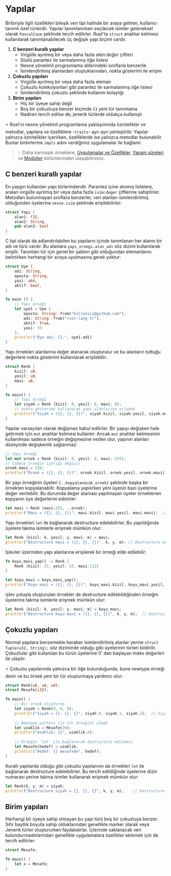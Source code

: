 # Yapılar
Birbiriyle ilgili özellikleri bileşik veri tipi halinde bir araya getiren, kullanıcı tanımlı özel türlerdir. Yapılar tanımlanırken seçilecek isimler geleneksel olarak `PascalCase` şeklinde tercih edilirler. Rust'ta `struct` anahtar kelimesi kullanılarak tanımlanabilecek üç değişik yapı biçimi vardır.
1. **C benzeri kurallı yapılar**
    - Virgülle ayrılmış bir veya daha fazla *alan:değer* çiftleri
    - Süslü parantez ile sarmalanmış öğe listesi
    - Nesne yönelimli programlama dillerindeki sınıflarla benzerlik
    - İsimlendirilmiş alanlardan oluştuklarından, nokta gösterimi ile erişim
2. **Çokuzlu yapıları**
    - Virgülle ayrılmış bir veya daha fazla eleman
    - Çokuzlu koleksiyonları gibi parantez ile sarmalanmış öğe listesi
    - İsimlendirilmiş çokuzlu şeklinde kullanım kolaylığı
3. **Birim yapıları**
    - Hiç bir üyeye sahip değil
    - Boş bir çokuzluya benzer biçimde **`()`** yeni tür tanımlama
    - Nadiren tercih edilse de, jenerik türlerde oldukça kullanışlı

⭐️ Rust'ın nesne yönelimli programlama yaklaşımında öznitelikler ve metodlar, yapılara ve özelliklere -`traits`- ayrı ayrı yerleştirilir. Yapılar yalnızca öznitelikler içerirken, özelliklerde ise yalnızca metodlar bulunabilir. Bunlar birbirlerine `impls` adını verdiğimiz uygulamalar ile bağlanır.

>💡 Daha karmaşık örneklere, [Uygulamalar ve Özellikler](ikinci-adim/impl-and-traits.md), [Yaşam süreleri](#) ve [Modüller](#) bölümlerinden ulaşabilirsiniz.

## C benzeri kurallı yapılar
En yaygın kullanılan yapı türlerindendir. Parantez içine alınmış listelere, araları virgülle ayrılmış bir veya daha fazla `isim:deger` çiftlerine sahiptirler. Metodları bulunmayan sınıflara benzerler, veri alanları isimlendirilmiş olduğundan üyelerine `nesne.isim` şeklinde erişilebilirler: 

```Rust
struct Yapı {
    alan1: f32,
    alan2: String,
    pub alan3: bool
}
````

C tipi olarak da adlandırılabilen bu yapıların içinde tanımlanan her alanın bir adı ve türü vardır. Bu alanlara `yapi_ornegi.alan_adi` söz dizimi kullanılarak erişilir. Tanımları tür için genel bir şablon gibi olduğundan elemanlarını belirtirken herhangi bir sıraya uyulmasına gerek yoktur: 

```Rust
struct Uye {
    adi: String,
    eposta: String,
    yasi: u64,
    aktif: bool,
}

fn main () {
    // Yapı örneği 
    let uye1 = Uye {
        eposta: String::from("kullanici@github.com"),
        adi: String::from("rust-lang-tr"),
        aktif: true,
        yasi: 33
    };
    println!("Üye adı: {},", uye1.adi)
}
````

Yapı örnekleri alanlarına değer atanarak oluşturulur ve bu alanların tuttuğu değerlere nokta gösterimi kullanılarak erişilebilir:

```Rust
struct Renk {
    kizil: u8,
    yesil: u8,
    mavi: u8,
}

fn main() {
    // Yapı örneği 
    let siyah = Renk {kizil: 0, yesil: 0, mavi: 0};
    // nokta gösterimi kullanarak yapı alanlarına erişmek
    println!("Siyah = ({}, {}, {})", siyah.kizil, siyah.yesil, siyah.mavi);  // Siyah = (0, 0, 0)
}
````

Yapılar varsayılan olarak değişmez kabul edilirler. Bir yapıyı değişken hale getirmek için `mut` anahtar kelimesi kullanılır. Ancak `mut` anahtar kelimesinin kullanılması sadece örneğin değişmesine neden olur, yapının alanları düzeyinde değişkenlik sağlanmaz:

```Rust
// Yapı örneği
let mut ornek = Renk {kizil: 0, yesil: 0, mavi: 255};
// Sadece örneğin içeriği değişir
ornek.mavi = 238;
println!("Örnek = ({}, {}, {})", ornek.kizil, ornek.yesil, ornek.mavi);  // Örnek = (0, 0, 238)
````

Bir yapı örneğinin üyeleri `{..kopyalanacak_ornek}` şeklinde başka bir örnekten kopyalanabilir. Kopyalama yapılırken yeni üyenin bazı üyelerine değer verilebilir. Bu durumda değer ataması yapılmayan üyeler örneklenen kopyanın üye değerlerini edinirler:

```Rust
let mavi = Renk {mavi:255, ..ornek};
println!("Mavi = ({}, {}, {})", mavi.kizil, mavi.yesil, mavi.mavi);  // Mavi = (0, 0, 255) 
````

Yapı örnekleri `let` ile bağlanarak destructure edelebilirler. Bu yapıldığında üyelere takma isimlerle erişmek mümkün olur:

```Rust
let Renk {kizil: k, yesil: y, mavi: m} = mavi;
println!("Destructure mavi = ({}, {}, {})", k, y, m); // Destructure mavi = (0, 0, 255)
````

İşlevler üzerinden yapı alanlarına erişilerek bir örneği elde edilebilir:

```Rust
fn koyu_mavi_yap() -> Renk {
    Renk {kizil: 25, yesil: 25, mavi:112}
}

let koyu_mavi = koyu_mavi_yap();
println!("Koyu mavi = ({}, {}, {})", koyu_mavi.kizil, koyu_mavi.yesil, koyu_mavi.mavi); // Koyu mavi = (25, 25, 112)
````

işlev yoluyla oluşturulan örnekler de destructure edilebildiğinden örneğin  üyelerine takma isimlerle erişmek mümkün olur:

```Rust
let Renk {kizil: k, yesil: y, mavi: m} = koyu_mavi;
println!("Destructure Koyu mavi = ({}, {}, {})", k, y, m);  // Destructure Koyu mavi = (25, 25, 112)
````

## Çokuzlu yapıları
Normal yapılara benzemekle beraber isimlendirilmiş alanlar yerine `struct Tuple(u32, String);` söz diziminde olduğu gibi üyelerinin türleri bildirilir. Çokuzlular gibi kullanılan bu türün üyelerine 0' dan başlayan index değerleri ile ulaşılır.

⭐️ Çokuzlu yapılarında yalnızca bir öğe bulunduğunda, buna newtype örneği denir ve bu örnek yeni bir tür oluşturmaya yardımcı olur:

```Rust
struct Renk(u8, u8, u8);
struct Mesafe(i32);

fn main() {
    // Bir örnek oluşturma
    let siyah = Renk(0, 0, 0);
    println!("Siyah = {}, {}, {}", siyah.0, siyah.1, siyah.2);  // Siyah = 0, 0, 0
    
    // Newtype pattern ile tür örneğini almak
    let uzaklik = Mesafe(20);
    println!("Uzaklık: {}", uzaklik.0);
    
    // Örneğin `let` ile bağlanarak destructure edilmesi
    let Mesafe(hedef) = uzaklik;
    println!("Hedef: {} mesafede", hedef);
}
````

Kurallı yapılarda olduğu gibi çokuzlu yapılarının da örnekleri `let` ile bağlanarak destructure edelebilirler. Bu tercih edildiğinde üyelerine dizin numarası yerine takma isimler kullanarak erişmek mümkün olur:

```Rust
let Renk(k, y, m) = siyah;
println!("Destructure siyah = {}, {}, {}", k, y, m);    // Destructure siyah = 0, 0, 0
````

## Birim yapıları
Herhangi bir üyeye sahip olmayan bu yapı türü boş bir çokuzluya benzer. Sıfır baytlık boyuta sahip olduklarından genellikle marker olarak veya Jenerik türler oluştururken faydalıdırlar. İçlerinde saklanacak veri bulundurmadıklarından genellikle uygulamalara özellikler eklemek için de tercih edilirler:

```Rust
struct Mesafe;

fn main() {
    let x = Mesafe;
}
````
